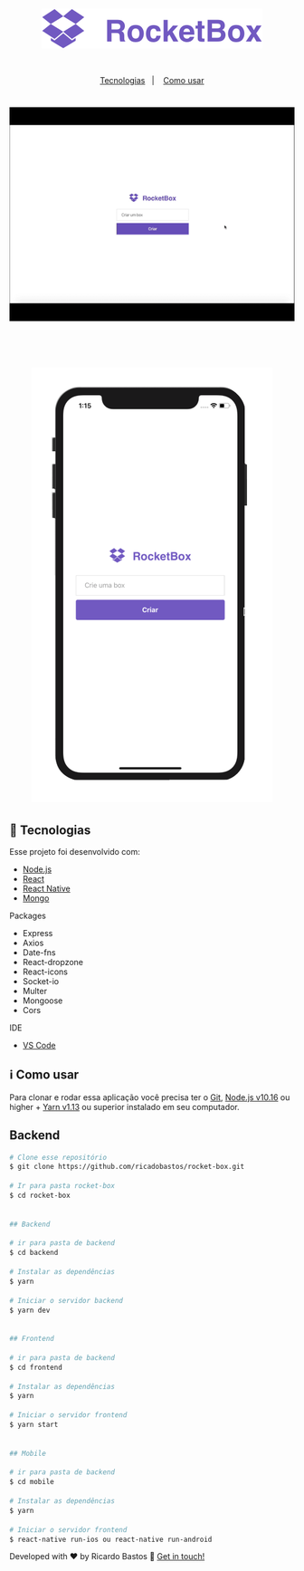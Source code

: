 <br>

<p align="center">
    <img alt="Rocketbox" src="https://github.com/RicardoBastos/docs/blob/master/imagens/rocketbox/logo.svg" />
</p>

<br>

<p align="center">
  <a href="#rocket-tecnologias">Tecnologias</a>&nbsp;&nbsp;&nbsp;|&nbsp;&nbsp;&nbsp;
  <a href="#information_source-como-usar">Como usar</a>
</p>


<h1 align="center">
    <img alt="Rocketbox" src="https://github.com/RicardoBastos/docs/blob/master/imagens/rocketbox/rocketbox.gif" />
</h1>

<br>

<h1 align="center">
    <img alt="Rocketbox" src="https://github.com/RicardoBastos/docs/blob/master/imagens/rocketbox/rocketbox-mobile.png" />
</h1>


## :rocket: Tecnologias

Esse projeto foi desenvolvido com:

- [Node.js][nodejs]
- [React](https://pt-br.reactjs.org/)
- [React Native](https://reactnative.dev/)
- [Mongo](http://www.mongodb.com)


Packages

- Express
- Axios
- Date-fns
- React-dropzone
- React-icons
- Socket-io
- Multer
- Mongoose
- Cors

IDE
- [VS Code][vc] 

## :information_source: Como usar

Para clonar e rodar essa aplicação você precisa ter o  [Git](https://git-scm.com), [Node.js v10.16][nodejs] ou higher + [Yarn v1.13][yarn] ou superior instalado em seu computador.


## Backend

```bash
# Clone esse repositório
$ git clone https://github.com/ricadobastos/rocket-box.git

# Ir para pasta rocket-box
$ cd rocket-box


## Backend

# ir para pasta de backend
$ cd backend

# Instalar as dependências
$ yarn

# Iniciar o servidor backend
$ yarn dev


## Frontend

# ir para pasta de backend
$ cd frontend

# Instalar as dependências
$ yarn

# Iniciar o servidor frontend
$ yarn start


## Mobile

# ir para pasta de backend
$ cd mobile

# Instalar as dependências
$ yarn

# Iniciar o servidor frontend
$ react-native run-ios ou react-native run-android
```


Developed with ♥ by Ricardo Bastos :wave: [Get in touch!](https://www.linkedin.com/in/ricardo-bastos-975592b0/)

[nodejs]: https://nodejs.org/
[yarn]: https://yarnpkg.com/
[vc]: https://code.visualstudio.com/

